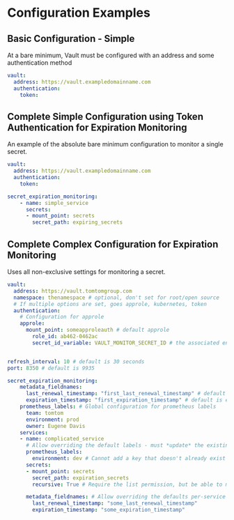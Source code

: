 # Configuration Examples

## Basic Configuration - Simple

At a bare minimum, Vault must be configured with an address and some authentication method

```yaml
vault:
  address: https://vault.exampledomainname.com
  authentication:
    token:
```

## Complete Simple Configuration using Token Authentication for Expiration Monitoring

An example of the absolute bare minimum configuration to monitor a single secret.

```yaml
vault:
  address: https://vault.exampledomainname.com
  authentication:
    token:

secret_expiration_monitoring:
    - name: simple_service
      secrets:
      - mount_point: secrets
        secret_path: expiring_secrets
```

## Complete Complex Configuration for Expiration Monitoring

Uses all non-exclusive settings for monitoring a secret.

```yaml
vault:
  address: https://vault.tomtomgroup.com
  namespace: thenamespace # optional, don't set for root/open source
  # If multiple options are set, goes approle, kubernetes, token
  authentication:
    # Configuration for approle
    approle:
      mount_point: someapproleauth # default approle
        role_id: ab462-0462ac
        secret_id_variable: VAULT_MONITOR_SECRET_ID # the associated environmental variable must be set


refresh_interval: 10 # default is 30 seconds
port: 8350 # default is 9935

secret_expiration_monitoring:
    metadata_fieldnames:
      last_renewal_timestamp: "first_last_renewal_timestamp" # default is last_renewal_timestamp
      expiration_timestamp: "first_expiration_timestamp" # default is expiration_timestamp
    prometheus_labels: # Global configuration for prometheus labels
      team: tomtom
      environment: prod
      owner: Eugene Davis
    services:
    - name: complicated_service
      # Allow overriding the default labels - must *update* the existing defaults (optional)
      prometheus_labels:
        environment: dev # Cannot add a key that doesn't already exist in the global configuration
      secrets:
      - mount_point: secrets
        secret_path: expiration_secrets
        recursive: True # Require the list permission, but be able to monitor every sub-secret (optional, default False)

      metadata_fieldnames: # Allow overriding the defaults per-service (optional) - the earlier configured fieldnames will be ignored for this service
        last_renewal_timestamp: "some_last_renewal_timestamp"
        expiration_timestamp: "some_expiration_timestamp"
```

